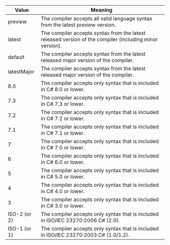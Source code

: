 | Value        | Meaning                                                                                                 |
|--------------|---------------------------------------------------------------------------------------------------------|
| preview      | The compiler accepts all valid language syntax from the latest preview version.                         |
| latest       | The compiler accepts syntax from the latest released version of the compiler (including minor version). |
| default      | The compiler accepts syntax from the latest released major version of the compiler.                     |
| latestMajor  | The compiler accepts syntax from the latest released major version of the compiler.                     |
| 8.0          | The compiler accepts only syntax that is included in C# 8.0 or lower.                                   |
| 7.3          | The compiler accepts only syntax that is included in C# 7.3 or lower.                                   |
| 7.2          | The compiler accepts only syntax that is included in C# 7.2 or lower.                                   |
| 7.1          | The compiler accepts only syntax that is included in C# 7.1 or lower.                                   |
| 7            | The compiler accepts only syntax that is included in C# 7.0 or lower.                                   |
| 6            | The compiler accepts only syntax that is included in C# 6.0 or lower.                                   |
| 5            | The compiler accepts only syntax that is included in C# 5.0 or lower.                                   |
| 4            | The compiler accepts only syntax that is included in C# 4.0 or lower.                                   |
| 3            | The compiler accepts only syntax that is included in C# 3.0 or lower.                                   |
| ISO-2 (or 2) | The compiler accepts only syntax that is included in ISO/IEC 23270:2006 C# (2.0).                       |
| ISO-1 (or 1) | The compiler accepts only syntax that is included in ISO/IEC 23270:2003 C# (1.0/1.2).                   |
